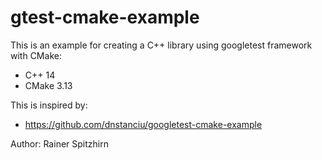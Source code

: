 # gtest-cmake-example
This is an example for creating a C++ library using googletest framework with CMake:
- C++ 14
- CMake 3.13

This is inspired by:
- https://github.com/dnstanciu/googletest-cmake-example

Author: Rainer Spitzhirn
